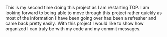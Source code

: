 This is my second time doing this project as I am restarting TOP. I am looking forward to being able to move through this project rather quickly as most of the information I have been going over has been a refresher and came back pretty easily. With this project I would like to show how organized I can truly be with my code and my commit messages.